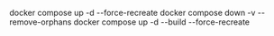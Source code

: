 docker compose up -d --force-recreate
docker compose down -v --remove-orphans
docker compose up -d --build --force-recreate